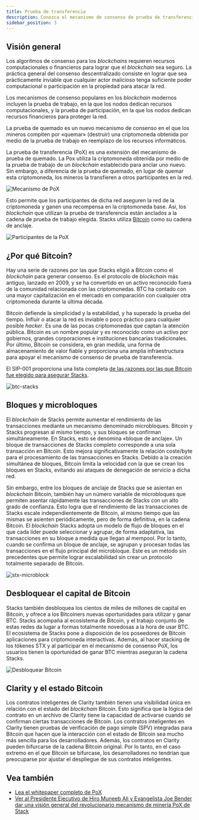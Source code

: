 ```yaml
---
title: Prueba de transferencia
description: Conozca el mecanismo de consenso de prueba de transferencia
sidebar_position: 3
---
```


## Visión general

Los algoritmos de consenso para los *blockchains* requieren recursos computacionales o financieros para lograr que el *blockchain* sea seguro. La práctica general del consenso descentralizado consiste en lograr que sea prácticamente inviable que cualquier actor malicioso tenga suficiente poder computacional o participación en la propiedad para atacar la red.

Los mecanismos de consenso populares en los *blockchain* modernos incluyen la prueba de trabajo, en la que los nodos dedican recursos computacionales, y la prueba de participación, en la que los nodos dedican recursos financieros para proteger la red.

La prueba de quemado es un nuevo mecanismo de consenso en el que los mineros compiten por «quemar» (destruir) una criptomoneda obtenida por medio de la prueba de trabajo en reemplazo de los recursos informáticos.

La prueba de transferencia (PoX) es una extensión del mecanismo de prueba de quemado. La Pox utiliza la criptomoneda obtenida por medio de la prueba de trabajo de un *blockchain* establecido para anclar uno nuevo. Sin embargo, a diferencia de la prueba de quemado, en lugar de quemar esta criptomoneda, los mineros la transfieren a otros participantes en la red.

![Mecanismo de PoX](/img/pox-mechanism.png)

Esto permite que los participantes de dicha red aseguren la red de la criptomoneda  y ganen una recompensa en la criptomoneda base. Así, los *blockchain* que utilizan la prueba de transferencia están anclados a la cadena de prueba de trabajo elegida. Stacks utiliza [Bitcoin](#why-bitcoin) como su cadena de anclaje.

![Participantes de la PoX](/img/pox-participants.png)

## ¿Por qué Bitcoin?

Hay una serie de razones por las que Stacks eligió a Bitcoin como el *blockchain* para generar consenso. Es el protocolo de *blockchain* más antiguo, lanzado en 2009, y se ha convertido en un activo reconocido fuera de la comunidad relacionada con las criptomonedas. BTC ha contado con una mayor capitalización en el mercado en comparación con cualquier otra criptomoneda durante la última década.

Bitcoin defiende la simplicidad y la estabilidad, y ha superado la prueba del tiempo. Influir o atacar la red es inviable o poco práctico para cualquier posible *hacker*. Es una de las pocas criptomonedas que captan la atención pública. Bitcoin es un nombre popular y es reconocido como un activo por gobiernos, grandes corporaciones e instituciones bancarias tradicionales. Por último, Bitcoin se considera, en gran medida, una forma de almacenamiento de valor fiable y proporciona una amplia infraestructura para apoyar el mecanismo de consenso de prueba de transferencia.

El SIP-001 proporciona una lista completa [de las razones por las que Bitcoin fue elegido para asegurar Stacks](https://github.com/stacksgov/sips/blob/main/sips/sip-001/sip-001-burn-election.md).

![btc-stacks](/img/pox-why-bitcoin.png)

## Bloques y microbloques

El *blockchain* de Stacks permite aumentar el rendimiento de las transacciones mediante un mecanismo denominado microbloques. Bitcoin y Stacks progresan al mismo tiempo, y sus bloques se confirman simultáneamente. En Stacks, esto se denomina «bloque de anclaje». Un bloque de transacciones de Stacks completo corresponde a una sola transacción en Bitcoin. Esto mejora significativamente la relación coste/byte para el procesamiento de las transacciones en Stacks. Debido a la creación simultánea de bloques, Bitcoin limita la velocidad con la que se crean los bloques en Stacks, evitando así ataques de denegación de servicio a dicha red.

Sin embargo, entre los bloques de anclaje de Stacks que se asientan en *blockchain* Bitcoin, también hay un número variable de microbloques que permiten asentar rápidamente las transacciones de Stacks con un alto grado de confianza. Esto logra que el rendimiento de las transacciones de Stacks escale independientemente de Bitcoin, al mismo tiempo que las mismas se asienten periódicamente, pero de forma definitiva, en la cadena Bitcoin. El *blockchain* Stacks adopta un modelo de flujo de bloques en el que cada líder puede seleccionar y agrupar, de forma adaptativa, las transacciones en su bloque a medida que llegan al mempool. Por lo tanto, cuando se confirma un bloque de anclaje, se agrupan y procesan todas las transacciones en el flujo principal del microbloque. Este es un método sin precedentes que permite lograr escalabilidad sin crear un protocolo totalmente separado de Bitcoin.

![stx-microblock](/img/stx-microblocks.png)

## Desbloquear el capital de Bitcoin

Stacks también desbloquea los cientos de miles de millones de capital en Bitcoin, y ofrece a los Bitcoiners nuevas oportunidades para utilizar y ganar BTC. Stacks acompaña al ecosistema de Bitcoin, y el trabajo conjunto de estas redes da lugar a formas totalmente novedosas a la hora de usar BTC. El ecosistema de Stacks pone a disposición de los poseedores de Bitcoin aplicaciones para criptomoneda interactivas. Además, al hacer stacking de los tókenes STX y al participar en el mecanismo de consenso PoX, los usuarios tienen la oportunidad de ganar BTC mientras aseguran la cadena Stacks.

![Desbloquear Bitcoin](/img/pox-unlocking-btc.png)

## Clarity y el estado Bitcoin

Los contratos inteligentes de Clarity también tienen una visibilidad única en relación con el estado del *blockchain* Bitcoin. Esto significa que la lógica del contrato en un archivo de Clarity tiene la capacidad de activarse cuando se confirman ciertas transacciones de Bitcoin. Los contratos inteligentes en Clarity tienen pruebas de verificación de pago simple (SPV) integradas para Bitcoin que hacen que la interacción con el estado de Bitcoin sea mucho más sencilla para los desarrolladores. Además, los contratos en Clarity pueden bifurcarse de la cadena Bitcoin original. Por lo tanto, en el caso extremo en el que Bitcoin se bifurcase, los desarrolladores no tendrían que preocuparse por ajustar el despliegue de sus contratos inteligentes.

## Vea también

- [Lea el whitepaper completo de PoX](https://community.stacks.org/pox)
- [Ver al Presidente Ejecutivo de Hiro Muneeb Ali y Evangelista Joe Bender dar una visión general del revolucionario mecanismo de minería PoX de Stack](https://www.youtube.com/watch?v=NY_eUrIcWOY)
